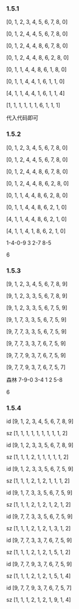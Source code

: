 ### 1.5.1
[0, 1, 2, 3, 4, 5, 6, 7, 8, 0] 

[0, 1, 2, 4, 4, 5, 6, 7, 8, 0]

[0, 1, 2, 4, 4, 8, 6, 7, 8, 0]

[0, 1, 2, 4, 4, 8, 6, 2, 8, 0]

[0, 1, 1, 4, 4, 8, 6, 1, 8, 0]

[0, 1, 1, 4, 4, 1, 6, 1, 1, 0]

[4, 1, 1, 4, 4, 1, 6, 1, 1, 4]

[1, 1, 1, 1, 1, 1, 6, 1, 1, 1]

代入代码即可

### 1.5.2

[0, 1, 2, 3, 4, 5, 6, 7, 8, 0]

[0, 1, 2, 4, 4, 5, 6, 7, 8, 0]

[0, 1, 2, 4, 4, 8, 6, 7, 8, 0]

[0, 1, 2, 4, 4, 8, 6, 2, 8, 0]

[0, 1, 1, 4, 4, 8, 6, 2, 8, 0]

[0, 1, 1, 4, 4, 8, 6, 2, 1, 0]

[4, 1, 1, 4, 4, 8, 6, 2, 1, 0]

[4, 1, 1, 4, 1, 8, 6, 2, 1, 0]

1-4-0-9
    3
  2-7
  8-5

6


### 1.5.3
[9, 1, 2, 3, 4, 5, 6, 7, 8, 9]

[9, 1, 2, 3, 3, 5, 6, 7, 8, 9]

[9, 1, 2, 3, 3, 5, 6, 7, 5, 9]

[9, 1, 7, 3, 3, 5, 6, 7, 5, 9]

[9, 7, 7, 3, 3, 5, 6, 7, 5, 9]

[9, 7, 7, 3, 3, 7, 6, 7, 5, 9]

[9, 7, 7, 9, 3, 7, 6, 7, 5, 9]

[9, 7, 7, 9, 3, 7, 6, 7, 5, 7]

森林
7-9-0
    3-4
  1
  2
  5-8

6

### 1.5.4
id [9, 1, 2, 3, 4, 5, 6, 7, 8, 9]

sz [1, 1, 1, 1, 1, 1, 1, 1, 1, 2]

id [9, 1, 2, 3, 3, 5, 6, 7, 8, 9]

sz [1, 1, 1, 2, 1, 1, 1, 1, 1, 2]

id [9, 1, 2, 3, 3, 5, 6, 7, 5, 9]

sz [1, 1, 1, 2, 1, 2, 1, 1, 1, 2]

id [9, 1, 7, 3, 3, 5, 6, 7, 5, 9]

sz [1, 1, 1, 2, 1, 2, 1, 2, 1, 2]

id [9, 7, 7, 3, 3, 5, 6, 7, 5, 9]

sz [1, 1, 1, 2, 1, 2, 1, 3, 1, 2]

id [9, 7, 7, 3, 3, 7, 6, 7, 5, 9]

sz [1, 1, 1, 2, 1, 2, 1, 5, 1, 2]

id [9, 7, 7, 9, 3, 7, 6, 7, 5, 9]

sz [1, 1, 1, 2, 1, 2, 1, 5, 1, 4]

id [9, 7, 7, 9, 3, 7, 6, 7, 5, 7]

sz [1, 1, 1, 2, 1, 2, 1, 9, 1, 4]

